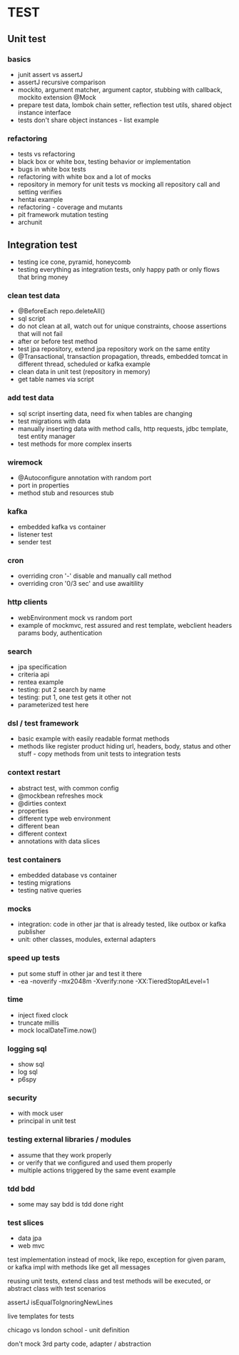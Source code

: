 # TEST

## Unit test

### basics

* junit assert vs assertJ
* assertJ recursive comparison
* mockito, argument matcher, argument captor, stubbing with callback, mockito extension @Mock
* prepare test data, lombok chain setter, reflection test utils, shared object instance interface
* tests don't share object instances - list example


### refactoring
* tests vs refactoring
* black box or white box, testing behavior or implementation
* bugs in white box tests
* refactoring with white box and a lot of mocks
* repository in memory for unit tests vs mocking all repository call and setting verifies
* hentai example
* refactoring - coverage and mutants
* pit framework mutation testing
* archunit


## Integration test

* testing ice cone, pyramid, honeycomb
* testing everything as integration tests, only happy path or only flows that bring money

### clean test data
* @BeforeEach repo.deleteAll()
* sql script
* do not clean at all, watch out for unique constraints, choose assertions that will not fail
* after or before test method
* test jpa repository, extend jpa repository work on the same entity 
* @Transactional, transaction propagation, threads, embedded tomcat in different thread, scheduled or kafka example
* clean data in unit test (repository in memory)
* get table names via script

### add test data
* sql script inserting data, need fix when tables are changing
* test migrations with data
* manually inserting data with method calls, http requests, jdbc template, test entity manager
* test methods for more complex inserts

### wiremock
* @Autoconfigure annotation with random port
* port in properties
* method stub and resources stub

### kafka
* embedded kafka vs container
* listener test
* sender test

### cron
* overriding cron '-' disable and manually call method
* overriding cron '0/3 sec' and use awaitility

### http clients
* webEnvironment mock vs random port
* example of mockmvc, rest assured and rest template, webclient headers params body, authentication

### search
* jpa specification
* criteria api
* rentea example 
* testing: put 2 search by name
* testing: put 1, one test gets it other not
* parameterized test here

### dsl / test framework
* basic example with easily readable format methods
* methods like register product hiding url, headers, body, status and other stuff - copy methods from unit tests to integration tests

### context restart
* abstract test, with common config
* @mockbean refreshes mock
* @dirties context
* properties
* different type web environment
* different bean
* different context
* annotations with data slices

### test containers
* embedded database vs container
* testing migrations 
* testing native queries

### mocks
* integration: code in other jar that is already tested, like outbox or kafka publisher
* unit: other classes, modules,  external adapters

### speed up tests
* put some stuff in other jar and test it there
* -ea -noverify -mx2048m -Xverify:none -XX:TieredStopAtLevel=1

### time
* inject fixed clock
* truncate millis
* mock localDateTime.now()

### logging sql
* show sql
* log sql
* p6spy

### security
* with mock user
* principal in unit test

### testing external libraries / modules
* assume that they work properly
* or verify that we configured and used them properly
* multiple actions triggered by the same event example

### tdd bdd
* some may say bdd is tdd done right

### test slices
* data jpa
* web mvc



test implementation instead of mock, like repo, exception for given param, or kafka impl with methods like get all messages

reusing unit tests, extend class and test methods will be executed, or abstract class with test scenarios

assertJ  isEqualToIgnoringNewLines

live templates for tests

chicago vs london school - unit definition

don't mock 3rd party code, adapter / abstraction